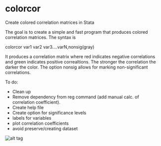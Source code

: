 # colorcor
Create colored correlation matrices in Stata

The goal is to create a simple and fast program that produces colored correlation matrices.
The syntax is

colorcor var1 var2 var3....varN,nonsig(gray)

It produces a correlation matrix where red indicates negative correlations and green indicates positive correaltions. The stronger the correlation the darker the color. The option nonsig allows for marking non-significant correlations. 

To do:
- Clean up
- Remove dependency from reg command (add manual calc. of correlation coefficient).
- Create help file
- Create option for significance levels
- labels for variables
- plot correlation coefficients
- avoid preserve/creating dataset


![alt tag](https://github.com/hhsievertsen/colorcor/blob/master/example.png)
